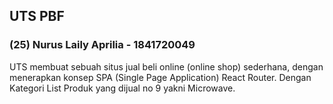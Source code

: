 ## UTS PBF

### (25) Nurus Laily Aprilia - 1841720049
UTS membuat sebuah situs jual beli online (online shop) sederhana, dengan menerapkan konsep SPA (Single Page Application) React Router.
Dengan Kategori List Produk yang dijual no 9 yakni Microwave.
